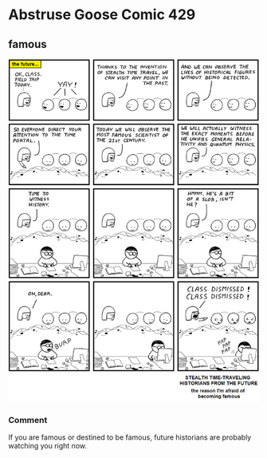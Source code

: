# Abstruse Goose Comic 429
## famous

![image](comics/this_is_the_only_reason_i_have_not_published_my_TOE_yet.png)
### Comment
If you are famous or destined to be famous, future historians are probably watching you right now.
